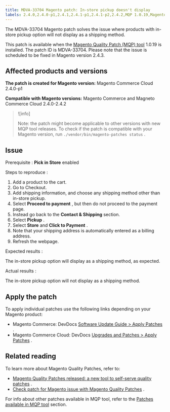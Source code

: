 ```yaml
---
title: MDVA-33704 Magento patch: In-store pickup doesn't display
labels: 2.4.0,2.4.0-p1,2.4.1,2.4.1-p1,2.4.1-p2,2.4.2,MQP 1.0.19,Magento Commerce,Magento Commerce Cloud,Magento Quality Patches,cart,checkout,in-store pickup,shipping method
---
```


The MDVA-33704 Magento patch solves the issue where products with in-store pickup option will not display as a shipping method.

This patch is available when the [Magento Quality Patch (MQP) tool](https://support.magento.com/hc/en-us/articles/360047139492) 1.0.19 is installed. The patch ID is MDVA-33704. Please note that the issue is scheduled to be fixed in Magento version 2.4.3.

## Affected products and versions

 **The patch is created for Magento version:** Magento Commerce Cloud 2.4.0-p1

 **Compatible with Magento versions:** Magento Commerce and Magneto Commerce Cloud 2.4.0-2.4.2

>![info]
>
>Note: the patch might become applicable to other versions with new MQP tool releases. To check if the patch is compatible with your Magento version, run `./vendor/bin/magento-patches status` .

## Issue

 <span class="wysiwyg-underline">Prerequisite</span> : **Pick in Store** enabled

 <span class="wysiwyg-underline">Steps to reproduce</span> :

1. Add a product to the cart.
1. Go to Checkout.
1. Add shipping information, and choose any shipping method other than in-store pickup.
1. Select **Proceed to payment** , but then do not proceed to the payment page.
1. Instead go back to the **Contact & Shipping** section.
1. Select **Pickup** .
1. Select **Store** and **Click to Payment** .
1. Note that your shipping address is automatically entered as a billing address.
1. Refresh the webpage.

 <span class="wysiwyg-underline">Expected results</span> :

The in-store pickup option will display as a shipping method, as expected.

 <span class="wysiwyg-underline">Actual results</span> :

The in-store pickup option will not display as a shipping method.

## Apply the patch

To apply individual patches use the following links depending on your Magento product:

* Magento Commerce: DevDocs [Software Update Guide > Apply Patches](https://devdocs.magento.com/guides/v2.4/comp-mgr/patching.html) .
* Magento Commerce Cloud: DevDocs [Upgrades and Patches > Apply Patches](https://devdocs.magento.com/cloud/project/project-patch.html) .

## Related reading

To learn more about Magento Quality Patches, refer to:

* [Magento Quality Patches released: a new tool to self-serve quality patches](https://support.magento.com/hc/en-us/articles/360047139492) .
* [Check patch for Magento issue with Magento Quality Patches](https://support.magento.com/hc/en-us/articles/360047125252) .

For info about other patches available in MQP tool, refer to the [Patches available in MQP tool](https://support.magento.com/hc/en-us/sections/360010506631-Patches-available-in-MQP-tool-) section.